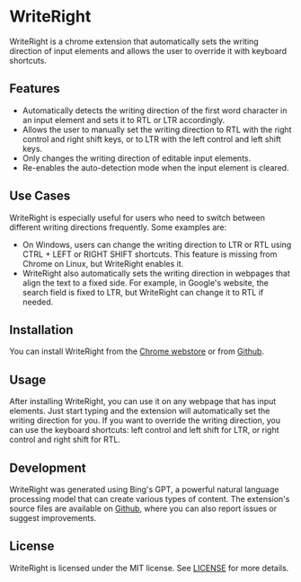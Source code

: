 # WriteRight

WriteRight is a chrome extension that automatically sets the writing direction of input elements and allows the user to override it with keyboard shortcuts.

## Features

- Automatically detects the writing direction of the first word character in an input element and sets it to RTL or LTR accordingly.
- Allows the user to manually set the writing direction to RTL with the right control and right shift keys, or to LTR with the left control and left shift keys.
- Only changes the writing direction of editable input elements.
- Re-enables the auto-detection mode when the input element is cleared.

## Use Cases

WriteRight is especially useful for users who need to switch between different writing directions frequently. Some examples are:

- On Windows, users can change the writing direction to LTR or RTL using CTRL + LEFT or RIGHT SHIFT shortcuts. This feature is missing from Chrome on Linux, but WriteRight enables it.
- WriteRight also automatically sets the writing direction in webpages that align the text to a fixed side. For example, in Google's website, the search field is fixed to LTR, but WriteRight can change it to RTL if needed.

## Installation

You can install WriteRight from the [Chrome webstore](https://chrome.google.com/webstore/detail/writeright/gleiglfcmildnecmodgoeijleblhobjk) or from [Github](https://github.com/arikw/write-right-extension).

## Usage

After installing WriteRight, you can use it on any webpage that has input elements. Just start typing and the extension will automatically set the writing direction for you. If you want to override the writing direction, you can use the keyboard shortcuts: left control and left shift for LTR, or right control and right shift for RTL.

## Development

WriteRight was generated using Bing's GPT, a powerful natural language processing model that can create various types of content. The extension's source files are available on [Github](https://github.com/arikw/write-right-extension), where you can also report issues or suggest improvements.

## License

WriteRight is licensed under the MIT license. See [LICENSE](https://github.com/arikw/write-right-extension/blob/master/LICENSE) for more details.